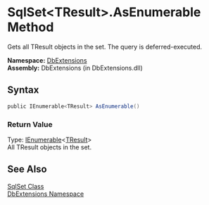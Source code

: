 SqlSet&lt;TResult>.AsEnumerable Method
======================================
Gets all TResult objects in the set. The query is deferred-executed.

**Namespace:** [DbExtensions][1]  
**Assembly:** DbExtensions (in DbExtensions.dll)

Syntax
------

```csharp
public IEnumerable<TResult> AsEnumerable()
```

### Return Value
Type: [IEnumerable][2]&lt;[TResult][3]>  
All TResult objects in the set.

See Also
--------
[SqlSet<TResult> Class][3]  
[DbExtensions Namespace][1]  

[1]: ../README.md
[2]: http://msdn.microsoft.com/en-us/library/9eekhta0
[3]: README.md